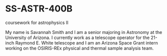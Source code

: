 # SS-ASTR-400B
coursework for astrophysics II

My name is Savannah Smith and I am a senior majoring in Astronomy at the University of Arizona. I currently work as a telescope operator for the 21-inch Raymond E. White telescope and I am an Arizona Space Grant intern working on the OSIRIS-REx physical and thermal sample analysis team.
